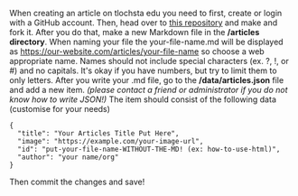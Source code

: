 When creating an article on tlochsta edu you need to first, create or login with a GitHub account. 
Then, head over to [this repository](https://github.com/TlochstaDev/Scholarly) and make and fork it.
After you do that, make a new Markdown file in the **/articles directory**.
When naming your file the your-file-name.md will be displayed as https://our-website.com/articles/your-file-name so choose a web appropriate name.
Names should not include special characters (ex. ?, !, or #) and no capitals. It's okay if you have numbers, but try to limit them to only letters.
After you write your .md file, go to the **/data/articles.json** file and add a new item.
*(please contact a friend or administrator if you do not know how to write JSON!)*
The item should consist of the following data (customise for your needs)
```
{
  "title": "Your Articles Title Put Here",
  "image": "https://example.com/your-image-url",
  "id": "put-your-file-name-WITHOUT-THE-MD! (ex: how-to-use-html)",
  "author": "your name/org"
}
```
Then commit the changes and save!

